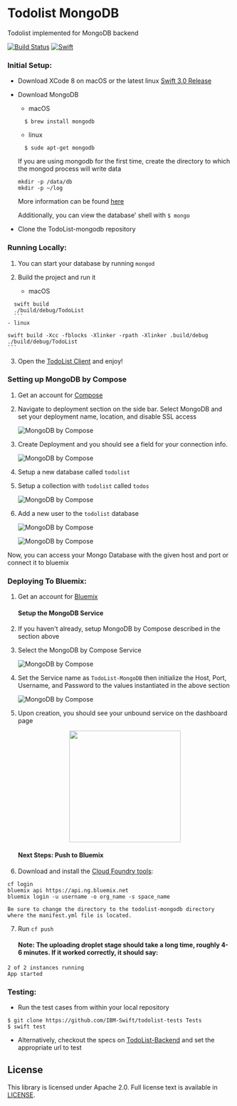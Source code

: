 # Todolist MongoDB

Todolist implemented for MongoDB backend

[![Build Status](https://travis-ci.org/IBM-Swift/TodoList-MongoDB.svg?branch=master)](https://travis-ci.org/IBM-Swift/TodoList-MongoDB)
[![Swift](https://img.shields.io/badge/Swift-3.0-orange.svg)](https://swift.org/download/#snapshots)
### Initial Setup:

- Download XCode 8 on macOS or the latest linux [Swift 3.0 Release](https://swift.org/download/#releases)

- Download MongoDB
  
  - macOS
  ```
    $ brew install mongodb
    ```
  - linux
  ```
    $ sude apt-get mongodb
    ```
  If you are using mongodb for the first time, create the directory to which the mongod process will write data
  ```
  mkdir -p /data/db
  mkdir -p ~/log
  ```

  More information can be found [here](https://docs.mongodb.com/manual/tutorial/install-mongodb-on-os-x/)

  Additionally, you can view the database' shell with `$ mongo`

- Clone the TodoList-mongodb repository


### Running Locally:

1. You can start your database by running `mongod`

2. Build the project and run it
    - macOS
  ```
    swift build
    ./build/debug/TodoList
    ```
  - linux
  ```
    swift build -Xcc -fblocks -Xlinker -rpath -Xlinker .build/debug 
    ./build/debug/TodoList
    ```
3. Open the [TodoList Client](http://www.todobackend.com/client/index.html?http://localhost:8090) and enjoy!

### Setting up MongoDB by Compose ###

1. Get an account for [Compose](https://www.compose.com/mongodb/)

2. Navigate to deployment section on the side bar. Select MongoDB and set your deployment name, location, and disable SSL access

    ![MongoDB by Compose](Images/mongodb_deployment.png)

3. Create Deployment and you should see a field for your connection info.

    ![MongoDB by Compose](Images/mongodb_connection_info.png)

4. Setup a new database called `todolist`

5. Setup a collection with `todolist` called `todos`

    ![MongoDB by Compose](Images/mongodb_collection_setup.png)

5. Add a new user to the `todolist` database

    ![MongoDB by Compose](Images/mongodb_collect_user_setup.png)

    ![MongoDB by Compose](Images/mongodb_collection_user_setup_2.png)

Now, you can access your Mongo Database with the given host and port or connect it to bluemix

### Deploying To Bluemix:

1. Get an account for [Bluemix](https://new-console.ng.bluemix.net/?direct=classic)

    #### Setup the MongoDB Service

2. If you haven't already, setup MongoDB by Compose described in the section above

3. Select the MongoDB by Compose Service

    ![MongoDB by Compose](Images/bluemix_mongodb_initial_setup.png)

4. Set the Service name as `TodoList-MongoDB` then initialize the Host, Port, Username, and Password to the values instantiated in the above section

    ![MongoDB by Compose](Images/bluemix_mongodb.png)

5. Upon creation, you should see your unbound service on the dashboard page

    <center><img src="Images/bluemix_service.png" width="250"></center>

    #### Next Steps: Push to Bluemix

6. Download and install the [Cloud Foundry tools](https://new-console.ng.bluemix.net/docs/starters/install_cli.html):
```
cf login
bluemix api https://api.ng.bluemix.net
bluemix login -u username -o org_name -s space_name
```

    Be sure to change the directory to the todolist-mongodb directory where the manifest.yml file is located.

7. Run `cf push`

    #### Note: The uploading droplet stage should take a long time, roughly 4-6 minutes. If it worked correctly, it should say:
```
2 of 2 instances running
App started
```


### Testing:

- Run the test cases from within your local repository
```
$ git clone https://github.com/IBM-Swift/todolist-tests Tests
$ swift test
```

- Alternatively, checkout the specs on [TodoList-Backend](http://www.todobackend.com/specs/index.html?http://localhost:8090) and set the appropriate url to test

## License

This library is licensed under Apache 2.0. Full license text is available in [LICENSE](LICENSE).
